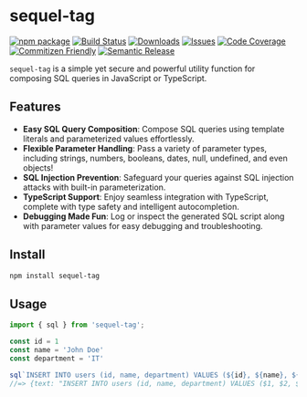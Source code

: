 # sequel-tag

[![npm package][npm-img]][npm-url]
[![Build Status][build-img]][build-url]
[![Downloads][downloads-img]][downloads-url]
[![Issues][issues-img]][issues-url]
[![Code Coverage][codecov-img]][codecov-url]
[![Commitizen Friendly][commitizen-img]][commitizen-url]
[![Semantic Release][semantic-release-img]][semantic-release-url]


`sequel-tag` is a simple yet secure and powerful utility function for composing SQL queries in JavaScript or TypeScript.

## Features

- **Easy SQL Query Composition**: Compose SQL queries using template literals and parameterized values effortlessly.
- **Flexible Parameter Handling**: Pass a variety of parameter types, including strings, numbers, booleans, dates, null, undefined, and even objects!
- **SQL Injection Prevention**: Safeguard your queries against SQL injection attacks with built-in parameterization.
- **TypeScript Support**: Enjoy seamless integration with TypeScript, complete with type safety and intelligent autocompletion.
- **Debugging Made Fun**: Log or inspect the generated SQL script along with parameter values for easy debugging and troubleshooting.


## Install

```bash
npm install sequel-tag
```

## Usage

```ts
import { sql } from 'sequel-tag';

const id = 1
const name = 'John Doe'
const department = 'IT'

sql`INSERT INTO users (id, name, department) VALUES (${id}, ${name}, ${department})`;
//=> {text: "INSERT INTO users (id, name, department) VALUES ($1, $2, $3)", values: [1, 'John Doe', 'IT']}
```

[build-img]:https://github.com/NikosTsompanides/sequel-tag/actions/workflows/release.yml/badge.svg
[build-url]:https://github.com/NikosTsompanides/sequel-tag/actions/workflows/release.yml
[downloads-img]:https://img.shields.io/npm/dt/sequel-tag
[downloads-url]:https://www.npmtrends.com/sequel-tag
[npm-img]:https://img.shields.io/npm/v/sequel-tag
[npm-url]:https://www.npmjs.com/package/sequel-tag
[issues-img]:https://img.shields.io/github/issues/NikosTsompanides/sequel-tag
[issues-url]:https://github.com/NikosTsompanides/issues
[codecov-img]:https://codecov.io/gh/NikosTsompanides/sequel-tag/branch/main/graph/badge.svg
[codecov-url]:https://codecov.io/gh/NikosTsompanides/sequel-tag
[semantic-release-img]:https://img.shields.io/badge/%20%20%F0%9F%93%A6%F0%9F%9A%80-semantic--release-e10079.svg
[semantic-release-url]:https://github.com/semantic-release/semantic-release
[commitizen-img]:https://img.shields.io/badge/commitizen-friendly-brightgreen.svg
[commitizen-url]:http://commitizen.github.io/cz-cli/
